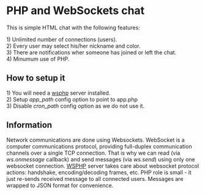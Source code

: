 <h1>PHP and WebSockets chat</h1>

<p>This is simple HTML chat with the following features:</p>
1) Unlimited number of connections (users).<br>
2) Every user may select his/her nickname and color.<br>
3) There are notifications wher someone has joined or left the chat.<br>
4) Minumum use of PHP.

<h2>How to setup it</h2>
1) You will need a <a href="http://wsphp.net">wsphp</a> server installed.<br>
2) Setup <i>app_path</i> config option to point to app.php<br>
3) Disable <i>cron_path</i> config option as we do not use it.<br>

<h2>Information</h2>
<p>Network communications are done using Websockets.
WebSocket is a computer communications protocol, providing full-duplex communication channels over a single TCP connection.
That is why we can read (via <i>ws.onmessage</i> callback) and send messages (via <i>ws.send</i>) using only one websocket connection.
<a href="http://wsphp.net">WSPHP</a> server takes care about websocket protocol actions: handshake, encoding/decoding frames, etc.
PHP role is small - it just re-sends received message to all connected users.
Messages are wrapped to JSON format for convenience.
</p>
